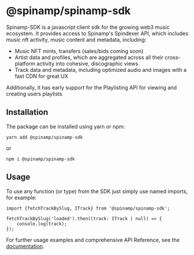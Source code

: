 # @spinamp/spinamp-sdk

Spinamp-SDK is a javascript client sdk for the growing web3 music ecosystem. It provides access to Spinamp's Spindexer API, which includes music nft activity, music content and metadata, including:
 - Music NFT mints, transfers (sales/bids coming soon)
 - Artist data and profiles, which are aggregated across all their cross-platform activity into cohesive, discographic views.
 - Track data and metadata, including optimized audio and images with a fast CDN for great UX

Additionally, it has early support for the Playlisting API for viewing and creating users playlists

## Installation
The package can be installed using yarn or npm:
```
yarn add @spinamp/spinamp-sdk
```

or

```
npm i @spinamp/spinamp-sdk
```

## Usage
To use any function (or type) from the SDK just simply use named imports, for example:
```
import {fetchTrackBySlug, ITrack} from '@spinamp/spinamp-sdk';

fetchTrackBySlug('loaded').then((track: ITrack | null) => {
    console.log(track);
});
```

For further usage examples and comprehensive API Reference, see the [documentation](https://spinamp.gitbook.io/spinamp-sdk/).
